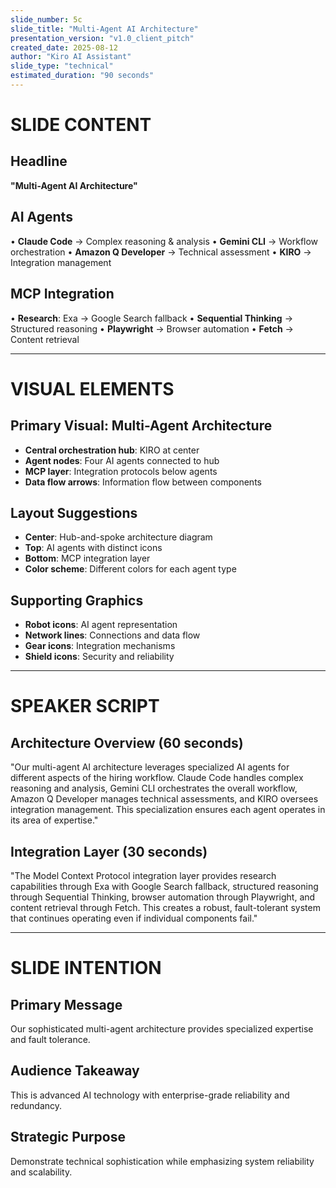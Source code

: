 ```yaml
---
slide_number: 5c
slide_title: "Multi-Agent AI Architecture"
presentation_version: "v1.0_client_pitch"
created_date: 2025-08-12
author: "Kiro AI Assistant"
slide_type: "technical"
estimated_duration: "90 seconds"
---
```


# SLIDE CONTENT

## Headline
**"Multi-Agent AI Architecture"**

## AI Agents
• **Claude Code** → Complex reasoning & analysis
• **Gemini CLI** → Workflow orchestration
• **Amazon Q Developer** → Technical assessment
• **KIRO** → Integration management

## MCP Integration
• **Research**: Exa → Google Search fallback
• **Sequential Thinking** → Structured reasoning
• **Playwright** → Browser automation
• **Fetch** → Content retrieval

---

# VISUAL ELEMENTS

## Primary Visual: Multi-Agent Architecture
- **Central orchestration hub**: KIRO at center
- **Agent nodes**: Four AI agents connected to hub
- **MCP layer**: Integration protocols below agents
- **Data flow arrows**: Information flow between components

## Layout Suggestions
- **Center**: Hub-and-spoke architecture diagram
- **Top**: AI agents with distinct icons
- **Bottom**: MCP integration layer
- **Color scheme**: Different colors for each agent type

## Supporting Graphics
- **Robot icons**: AI agent representation
- **Network lines**: Connections and data flow
- **Gear icons**: Integration mechanisms
- **Shield icons**: Security and reliability

---

# SPEAKER SCRIPT

## Architecture Overview (60 seconds)
"Our multi-agent AI architecture leverages specialized AI agents for different aspects of the hiring workflow. Claude Code handles complex reasoning and analysis, Gemini CLI orchestrates the overall workflow, Amazon Q Developer manages technical assessments, and KIRO oversees integration management. This specialization ensures each agent operates in its area of expertise."

## Integration Layer (30 seconds)
"The Model Context Protocol integration layer provides research capabilities through Exa with Google Search fallback, structured reasoning through Sequential Thinking, browser automation through Playwright, and content retrieval through Fetch. This creates a robust, fault-tolerant system that continues operating even if individual components fail."

---

# SLIDE INTENTION

## Primary Message
Our sophisticated multi-agent architecture provides specialized expertise and fault tolerance.

## Audience Takeaway
This is advanced AI technology with enterprise-grade reliability and redundancy.

## Strategic Purpose
Demonstrate technical sophistication while emphasizing system reliability and scalability.